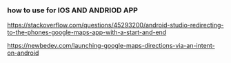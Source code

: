 ### how to use for IOS AND ANDRIOD APP

https://stackoverflow.com/questions/45293200/android-studio-redirecting-to-the-phones-google-maps-app-with-a-start-and-end

https://newbedev.com/launching-google-maps-directions-via-an-intent-on-android